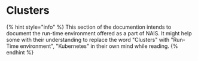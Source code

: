 # Clusters

{% hint style="info" %}
This section of the documention intends to document the run-time environment offered as a part of NAIS.
It might help some with their understanding to replace the word "Clusters" with "Run-Time environment", "Kubernetes" in their own mind while reading.
{% endhint %}

